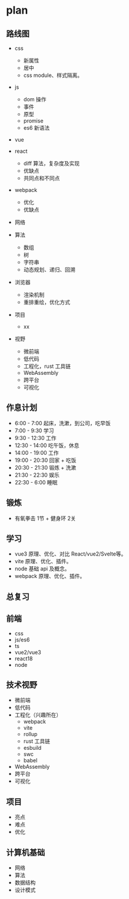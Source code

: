 # plan

## 路线图

- css
  - 新属性
  - 居中
  - css module、样式隔离。

- js
  - dom 操作
  - 事件
  - 原型
  - promise
  - es6 新语法

- vue
- react
  - diff 算法，复杂度及实现
  - 优缺点
  - 共同点和不同点

- webpack
  - 优化
  - 优缺点

- 网络

- 算法
  - 数组
  - 树
  - 字符串
  - 动态规划、递归、回溯

- 浏览器
  - 渲染机制
  - 重排重绘，优化方式

- 项目
  - xx

- 视野
  - 微前端
  - 低代码
  - 工程化，rust 工具链
  - WebAssembly
  - 跨平台
  - 可视化

## 作息计划

- 6:00 - 7:00 起床，洗漱，到公司，吃早饭
- 7:00 - 9:30 学习
- 9:30 - 12:30 工作
- 12:30 - 14:00 吃午饭，休息
- 14:00 - 19:00 工作
- 19:00 - 20:30 回家 + 吃饭
- 20:30 - 21:30 锻炼 + 洗漱
- 21:30 - 22:30 娱乐
- 22:30 - 6:00 睡眠

## 锻炼

- 有氧拳击 1节 + 健身环 2关

## 学习

- vue3 原理、优化、对比 React/vue2/Svelte等。
- vite 原理、优化、插件。
- node 基础 api 及概念。
- webpack 原理、优化、插件。

## 总复习

## 前端

- css
- js/es6
- ts
- vue2/vue3
- react18
- node

## 技术视野

- 微前端
- 低代码
- 工程化（兴趣所在）
  - webpack
  - vite
  - rollup
  - rust 工具链
  - esbuild
  - swc
  - babel
- WebAssembly
- 跨平台
- 可视化

## 项目

- 亮点
- 难点
- 优化

## 计算机基础

- 网络
- 算法
- 数据结构
- 设计模式
